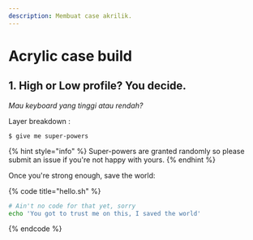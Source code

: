 ```yaml
---
description: Membuat case akrilik.
---
```


# Acrylic case build

## 1. High or Low profile? You decide.

_Mau keyboard yang tinggi atau rendah?_

Layer breakdown :

```
$ give me super-powers
```

{% hint style="info" %}
 Super-powers are granted randomly so please submit an issue if you're not happy with yours.
{% endhint %}

Once you're strong enough, save the world:

{% code title="hello.sh" %}
```bash
# Ain't no code for that yet, sorry
echo 'You got to trust me on this, I saved the world'
```
{% endcode %}



